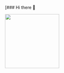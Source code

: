 [### Hi there 👋

<!--
**pass0n/pass0n** is a ✨ _special_ ✨ repository because its `README.md` (this file) appears on your GitHub profile.

Here are some ideas to get you started:

- 🔭 I’m currently working on ...
- 🌱 I’m currently learning ...
- 👯 I’m looking to collaborate on ...
- 🤔 I’m looking for help with ...
- 💬 Ask me about ...
- 📫 How to reach me: ...
- 😄 Pronouns: ...
- ⚡ Fun fact: ...
-->
  <img height="180em" src="https://github-readme-stats.vercel.app/api/top-langs/?username=pass0n&layout=compact&langs_count=7&theme=dark"/>
